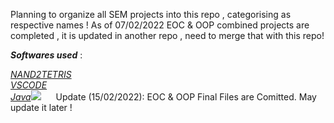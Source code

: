 Planning to organize all SEM projects into this repo , categorising as respective names !
As of 07/02/2022 EOC & OOP combined projects are completed , it is updated in another repo , need to merge that with this repo!

***Softwares used*** :

[*NAND2TETRIS*](https://www.nand2tetris.org/)  <img src="https://user-images.githubusercontent.com/88477799/152761681-ac00652b-9d4a-4710-befa-7b6f69e1ff21.png" width="30" height="10"> </br>
[*VSCODE*](https://code.visualstudio.com/) <img src="https://upload.wikimedia.org/wikipedia/commons/thumb/9/9a/Visual_Studio_Code_1.35_icon.svg/2048px-Visual_Studio_Code_1.35_icon.svg.png" width="10" height="10"> </br>
[*Java*](https://www.java.com/en/)![](|width=100)<img src="https://user-images.githubusercontent.com/88477799/152761830-08b22ce6-d845-47a4-b816-02b984e037bd.png" width="20" height="10">
Update (15/02/2022): EOC & OOP Final Files are Comitted. May update it later !
